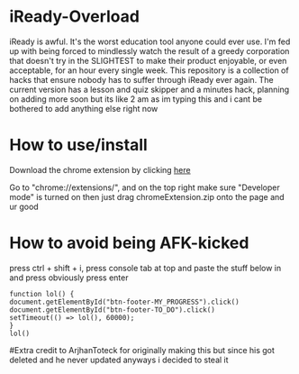 # iReady-Overload
iReady is awful. It's the worst education tool anyone could ever use. I'm fed up with being forced to mindlessly watch the result of a greedy corporation that doesn't try in the SLIGHTEST to make their product enjoyable, or even acceptable, for an hour every single week. This repository is a collection of hacks that ensure nobody has to suffer through iReady ever again. The current version has a lesson and quiz skipper and a minutes hack, planning on adding more soon but its like 2 am as im typing this and i cant be bothered to add anything else right now


# How to use/install
Download the chrome extension by clicking [here](https://github.com/cupiditys/iReady-Overload/blob/main/chromeExtension.zip?raw=true)

Go to "chrome://extensions/", and on the top right make sure "Developer mode" is turned on
then just drag chromeExtension.zip onto the page and ur good

# How to avoid being AFK-kicked
press ctrl + shift + i, press console tab at top and paste the stuff below in and press obviously press enter
```
function lol() {
document.getElementById("btn-footer-MY_PROGRESS").click()
document.getElementById("btn-footer-TO_DO").click()
setTimeout(() => lol(), 60000);
}
lol()
```

#Extra
credit to ArjhanToteck for originally making this but since his got deleted and he never updated anyways i decided to steal it
